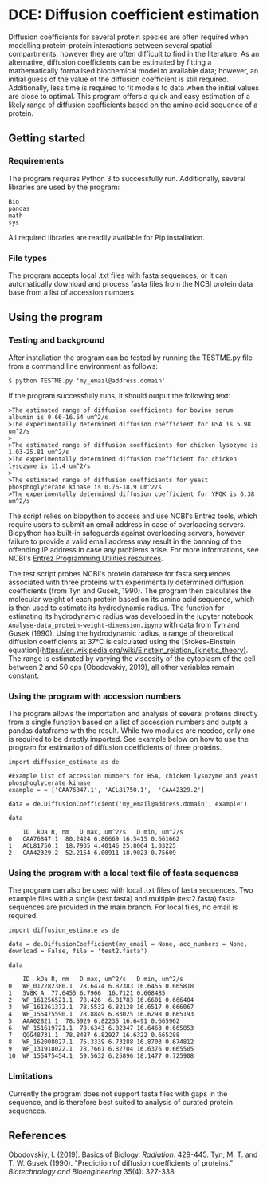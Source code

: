 # DCE: Diffusion coefficient estimation

Diffusion coefficients for several protein species are often required when modelling protein-protein interactions between several spatial compartments, however they are often difficult to find in the literature. As an alternative, diffusion coefficients can be estimated by fitting a mathematically formalised biochemical model to available data; however, an initial guess of the value of the diffusion coefficient is still required. Additionally, less time is required to fit models to data when the initial values are close to optimal. This program offers a quick and easy estimation of a likely range of diffusion coefficients based on the amino acid sequence of a protein.

## Getting started



### Requirements

The program requires Python 3 to successfully run. Additionally, several libraries are used by the program:

```
Bio
pandas
math
sys
```
All required libraries are readily available for Pip installation.



### File types

The program accepts local .txt files with fasta sequences, or it can automatically download and process fasta files from the NCBI protein data base from a list of accession numbers.



## Using the program



### Testing and background

After installation the program can be tested by running the TESTME.py file from a command line environment as follows:

```
$ python TESTME.py 'my_email@address.domain'
```

If the program successfully runs, it should output the following text:

```
>The estimated range of diffusion coefficients for bovine serum albumin is 0.66-16.54 um^2/s
>The experimentally determined diffusion coefficient for BSA is 5.98 um^2/s
>
>The estimated range of diffusion coefficients for chicken lysozyme is 1.03-25.81 um^2/s
>The experimentally determined diffusion coefficient for chicken lysozyme is 11.4 um^2/s
>
>The estimated range of diffusion coefficients for yeast phosphoglycerate kinase is 0.76-18.9 um^2/s
>The experimentally determined diffusion coefficient for YPGK is 6.38 um^2/s
```

The script relies on biopython to access and use NCBI's Entrez tools, which require users to submit an email address in case of overloading servers. Biopython has built-in safeguards against overloading servers, however failure to provide a valid email address may result in the banning of the offending IP address in case any problems arise. For more informations, see NCBI's [Entrez Programming Utilities resources](https://www.ncbi.nlm.nih.gov/books/NBK25497/#chapter2.chapter2_table1).

The test script probes NCBI's protein database for fasta sequences associated with three proteins with experimentally determined diffusion coefficients (from Tyn and Gusek, 1990). The program then calculates the molecular weight of each protein based on its amino acid sequence, which is then used to estimate its hydrodynamic radius. The function for estimating its hydrodynamic radius was developed in the jupyter notebook `Analyse-data_protein-weight-dimension.ipynb` with data from Tyn and Gusek (1990). Using the hydrodynamic radius, a range of theoretical diffusion coefficients at 37&deg;C is calculated using the [Stokes-Einstein equation](https://en.wikipedia.org/wiki/Einstein_relation_(kinetic_theory). The range is estimated by varying the viscosity of the cytoplasm of the cell between 2 and 50 cps (Obodovskiy, 2019), all other variables remain constant.



### Using the program with accession numbers

The program allows the importation and analysis of several proteins directly from a single function based on a list of accession numbers and outpts a pandas dataframe with the result. While two modules are needed, only one is required to be directly imported. See example below on how to use the program for estimation of diffusion coefficients of three proteins.

```
import diffusion_estimate as de

#Example list of accession numbers for BSA, chicken lysozyme and yeast phosphoglycerate kinase
example = = ['CAA76847.1', 'ACL81750.1',  'CAA42329.2']

data = de.DiffusionCoefficient('my_email@address.domain', example')

data

	ID	kDa	R, nm	D max, um^2/s	D min, um^2/s
0	CAA76847.1	80.2424	6.86669	16.5415	0.661662
1	ACL81750.1	18.7935	4.40146	25.8064	1.03225
2	CAA42329.2	52.2154	6.00911	18.9023	0.75609
```


### Using the program with a local text file of fasta sequences

The program can also be used with local .txt files of fasta sequences. Two example files with a single (test.fasta) and multiple (test2.fasta) fasta sequences are provided in the main branch. For local files, no email is required.

```
import diffusion_estimate as de

data = de.DiffusionCoefficient(my_email = None, acc_numbers = None, download = False, file = 'test2.fasta')

data

	ID	kDa	R, nm	D max, um^2/s	D min, um^2/s
0	WP_012282380.1	78.6474	6.82383	16.6455	0.665818
1	5V8K_A	77.6455	6.7966	16.7121	0.668485
2	WP_161256521.1	78.426	6.81783	16.6601	0.666404
3	WP_161261372.1	78.5532	6.82128	16.6517	0.666067
4	WP_155475590.1	78.8849	6.83025	16.6298	0.665193
5	AAA02821.1	78.5929	6.82235	16.6491	0.665962
6	WP_151619721.1	78.6343	6.82347	16.6463	0.665853
7	QGG48731.1	78.8487	6.82927	16.6322	0.665288
8	WP_162008027.1	75.3339	6.73288	16.8703	0.674812
9	WP_131918022.1	78.7661	6.82704	16.6376	0.665505
10	WP_155475454.1	59.5632	6.25896	18.1477	0.725908
```


### Limitations

Currently the program does not support fasta files with gaps in the sequence, and is therefore best suited to analysis of curated protein sequences.



## References

Obodovskiy, I. (2019). Basics of Biology. *Radiation*: 429-445.
Tyn, M. T. and T. W. Gusek (1990). "Prediction of diffusion coefficients of proteins." *Biotechnology and Bioengineering* 35(4): 327-338.
